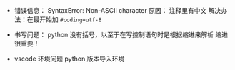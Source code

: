 -   错误信息： SyntaxError: Non-ASCII character
    原因： 注释里有中文
    解决办法：在最开始加 `#coding=utf-8`

-   书写问题：
    python 没有括号，以至于在写控制语句时是根据缩进来解析
    缩进很重要！

-   vscode 环境问题
    python 版本导入环境
